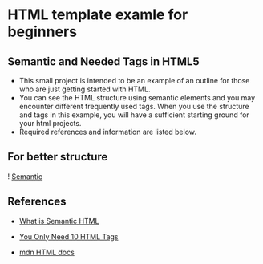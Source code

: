 # HTML template examle for beginners

## Semantic  and Needed  Tags in HTML5 

- This small project is intended to be an example of an outline for those who are just getting started with HTML.
- You can see the HTML structure using semantic elements and you may encounter different frequently used tags. When you use the structure and tags in this example, you will have a sufficient starting ground for your html projects.
- Required references and information are listed below.

## For better structure

! [Semantic](https://www.aleksandrhovhannisyan.com/assets/images/XG6AH2VZqt-1158.jpeg)

## References

- [What is Semantic HTML](https://en.wikipedia.org/wiki/Semantic_HTML)

- [You Only Need 10 HTML Tags](http://www.99lime.com/_bak/topics/you-only-need-10-tags/)

- [mdn HTML docs](https://developer.mozilla.org/en-US/docs/Web/HTML)
